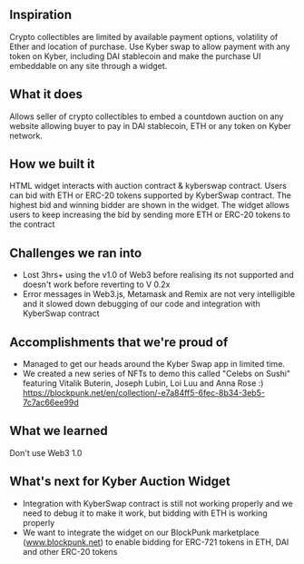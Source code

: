## Inspiration

Crypto collectibles are limited by available payment options, volatility of Ether and location of purchase. Use Kyber swap to allow payment with any token on Kyber, including DAI stablecoin and make the purchase UI embeddable on any site through a widget. 

## What it does

Allows seller of crypto collectibles to embed a countdown auction on any website allowing buyer to pay in DAI stablecoin, ETH or any token on Kyber network. 

## How we built it

HTML widget interacts with auction contract & kyberswap contract. Users can bid with ETH or ERC-20 tokens supported by KyberSwap contract. The highest bid and winning bidder are shown in the widget. The widget allows users to keep increasing the bid by sending more ETH or ERC-20 tokens to the contract

## Challenges we ran into

* Lost 3hrs+ using the v1.0 of Web3 before realising its not supported and doesn't work before reverting to V 0.2x
* Error messages in Web3.js, Metamask and Remix are not very intelligible and it slowed down debugging of our code and integration with KyberSwap contract

## Accomplishments that we're proud of

* Managed to get our heads around the Kyber Swap app in limited time. 
* We created a new series of NFTs to demo this called "Celebs on Sushi" featuring Vitalik Buterin, Joseph Lubin, Loi Luu and Anna Rose :) https://blockpunk.net/en/collection/-e7a84ff5-6fec-8b34-3eb5-7c7ac66ee99d 

## What we learned

Don't use Web3 1.0 

## What's next for Kyber Auction Widget

* Integration with KyberSwap contract is still not working properly and we need to debug it to make it work, but bidding with ETH is working properly
* We want to integrate the widget on our BlockPunk marketplace (www.blockpunk.net) to enable bidding for ERC-721 tokens in ETH, DAI and other ERC-20 tokens 

